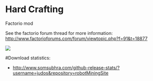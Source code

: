 # Hard Crafting
Factorio mod

See the factorio forum thread for more information: http://www.factorioforums.com/forum/viewtopic.php?f=91&t=18877

<img src="https://github.com/judos/robotMiningSite/raw/master/graphics/Animation.gif" />

#Download statistics:
- http://www.somsubhra.com/github-release-stats/?username=judos&repository=robotMiningSite
